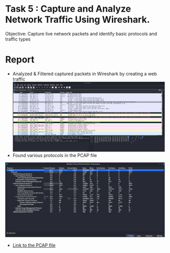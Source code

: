 # Task 5  : Capture and Analyze Network Traffic Using Wireshark.
Objective: Capture live network packets and identify basic protocols and traffic types

# Report

* Analyzed & Filtered captured packets in Wireshark by creating a web traffic
![analyze](https://github.com/hizanrahman/Elevate_Labs_Internship/blob/main/Task-05/analyze.png)
* Found various protocols in the PCAP file

![protocol](https://github.com/hizanrahman/Elevate_Labs_Internship/blob/main/Task-05/protocols.png)

* [Link to the PCAP file](https://github.com/hizanrahman/Elevate_Labs_Internship/blob/main/Task-05/Elevate.pcapng)
